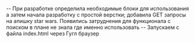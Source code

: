 -- При разработке определила необходимые блоки для использования а затем начала разработку с простой верстки; добавила GET запросы на апишку star wars. Появились затруднения для функционала с поиском в плане не знала где именно использовать
-- Запускаем с файла index.html через Гугл браузер